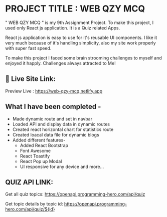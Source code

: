 
# PROJECT TITLE :  WEB QZY MCQ

" WEB QZY MCQ " is my 9th Assignment Project. To make this project, I used only React js application. It is a Quiz related Apps. 

React js application is easy to use for it's reusable UI components. I like it very much because of it's handling simplicity, also my site work properly with super fast speed.

To make this project I faced some brain strooming challenges to myself and enjoyed it happly. Challenges always attracted to Me!  

## 🔗 Live Site Link: 
Preview Live : https://web-qzy-mcq.netlify.app


## What I have been completed -

- Made dynamic route and set in navbar
- Loaded API and display data in dynamic routes
- Created react horizontal chart for statistics route
- Created loacal data file for dynamic blogs
- Added different features-
    - Added React Bootstrap
    - Font Awesome
    - React Toastify
    - React Pop up Modal 
    - UI responsive for any device and more...




## QUIZ API LINK:
Get all quiz topics: https://openapi.programming-hero.com/api/quiz

Get topic details by topic id: https://openapi.programming-hero.com/api/quiz/${id}


